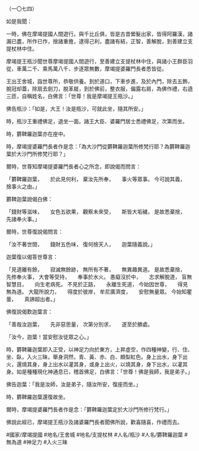 （一〇七四）

如是我聞：

一時，佛在摩竭提國人間遊行。與千比丘俱，皆是古昔縈髮出家，皆得阿羅漢，諸漏已盡，所作已作，捨諸重擔，逮得己利，盡諸有結，正智，善解脫，到善建立支提杖林中住。

摩竭提王瓶沙聞世尊摩竭提國人間遊行，至善建立支提杖林中住，與諸小王群臣羽從，車萬二千、乘馬萬八千、步逐眾無數，摩竭提婆羅門長者悉皆從。

王出王舍城，詣世尊所，恭敬供養。到於道口，下車步進，及於內門，除去五飾，脫冠却蓋，除扇去劍刀，脫革屣，到於佛前，整衣服，偏露右肩，為佛作禮，右遶三匝，自稱姓名，白佛言：「世尊！我是摩竭提王瓶沙。」

佛告瓶沙：「如是，大王！汝是瓶沙，可就此坐，隨其所安。」

時，瓶沙王重禮佛足，退坐一面。諸王大臣、婆羅門居士悉禮佛足，次第而坐。

時，欝鞞羅迦葉亦在座中。

時，摩竭提婆羅門長者作是念：「為大沙門從欝鞞羅迦葉所修梵行耶？為欝鞞羅迦葉於大沙門所修梵行耶？」

爾時，世尊知摩竭提婆羅門長者心之所念，即說偈而問言：

「欝鞞羅迦葉，　　於此見何利，
棄汝先所奉，　　事火等眾事。
今可說其義，　　捨事火之由。」

欝鞞迦葉說偈白佛：

「錢財等滋味，　　女色五欲果，
觀察未來受，　　斯皆大垢穢，
是故悉棄捨，　　先諸奉火事。」

爾時，世尊復說偈問言：

「汝不著世間，　　錢財五色味，
復何捨天人，　　迦葉隨義說。」

迦葉復以偈答世尊言：

「見道離有餘，　　寂滅無餘跡，
無所有不著，　　無異趣異道。
是故悉棄捨，　　先修奉火事，
大會等受持，　　奉事於水火。
愚癡沒於中，　　志求解脫道，
盲無智慧目，　　向生老病死。
不見於正路，　　永離生死道，
今始因世尊，　　得見無為道。
大龍所說力，　　得度於彼岸，
牟尼廣濟度，　　安慰無量眾。
今始知瞿曇，　　真諦超出者。」

佛復說偈歎迦葉言：

「善哉汝迦葉，　　先非惡思量，
次第分別求，　　遂至於勝處。

「汝今，迦葉！當安慰汝徒眾之心。」

時，欝鞞羅迦葉即入正受，以神足力向於東方，上昇虛空，作四種神變，行、住、坐、臥，入火三昧，舉身洞然，青、黃、赤、白、頗梨紅色。身上出水，身下出火，還燒其身，身上出水以灌其身，或身上出火，以燒其身，身下出水，以灌其身。如是種種現化神通息已，稽首佛足，白佛言：「世尊！佛是我師，我是弟子。」

佛告迦葉：「我是汝師，汝是弟子，隨汝所安，復座而坐。」

時，欝鞞羅迦葉還復故坐。

爾時，摩竭提婆羅門長者作是念：「欝鞞羅迦葉定於大沙門所修行梵行。」

佛說此經已，摩竭提王瓶沙及諸婆羅門長者聞佛所說，歡喜隨喜，作禮而去。

#國家/摩竭提國
#地名/王舍城
#地名/支提杖林
#人名/瓶沙
#人名/欝鞞羅迦葉
#無為道
#神足力
#入火三昧
